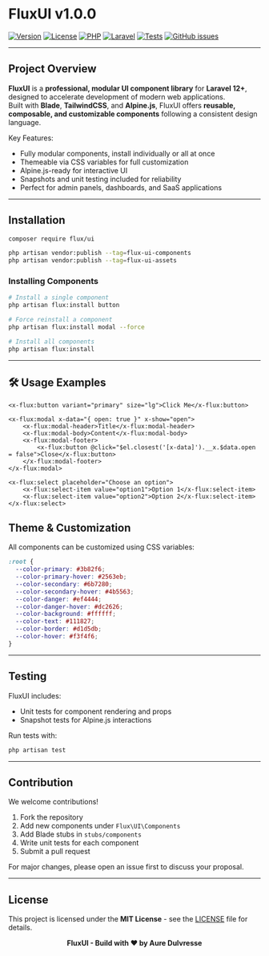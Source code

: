 # FluxUI v1.0.0

[![Version](https://img.shields.io/badge/version-1.0.0-blue)](https://github.com/your-username/fluxui/releases)
[![License](https://img.shields.io/badge/license-MIT-green)](LICENSE)
[![PHP](https://img.shields.io/badge/PHP-8.2%2B-blue?logo=php)](https://www.php.net/)
[![Laravel](https://img.shields.io/badge/Laravel-12%2B-red?logo=laravel)](https://laravel.com/)
[![Tests](https://img.shields.io/badge/tests-passing-brightgreen)](#testing)
[![GitHub issues](https://img.shields.io/github/issues/AureDulvresse/flux-ui)](https://github.com/AureDulvresse/flux-ui/issues)

---

## Project Overview

**FluxUI** is a **professional, modular UI component library** for **Laravel 12+**, designed to accelerate development of modern web applications.  
Built with **Blade**, **TailwindCSS**, and **Alpine.js**, FluxUI offers **reusable, composable, and customizable components** following a consistent design language.

Key Features:

- Fully modular components, install individually or all at once
- Themeable via CSS variables for full customization
- Alpine.js-ready for interactive UI
- Snapshots and unit testing included for reliability
- Perfect for admin panels, dashboards, and SaaS applications

---

## Installation

```bash
composer require flux/ui

php artisan vendor:publish --tag=flux-ui-components
php artisan vendor:publish --tag=flux-ui-assets
````

### Installing Components

```bash
# Install a single component
php artisan flux:install button

# Force reinstall a component
php artisan flux:install modal --force

# Install all components
php artisan flux:install
```

---

## 🛠 Usage Examples

```blade
<x-flux:button variant="primary" size="lg">Click Me</x-flux:button>

<x-flux:modal x-data="{ open: true }" x-show="open">
    <x-flux:modal-header>Title</x-flux:modal-header>
    <x-flux:modal-body>Content</x-flux:modal-body>
    <x-flux:modal-footer>
        <x-flux:button @click="$el.closest('[x-data]').__x.$data.open = false">Close</x-flux:button>
    </x-flux:modal-footer>
</x-flux:modal>

<x-flux:select placeholder="Choose an option">
    <x-flux:select-item value="option1">Option 1</x-flux:select-item>
    <x-flux:select-item value="option2">Option 2</x-flux:select-item>
</x-flux:select>
```

## Theme & Customization

All components can be customized using CSS variables:

```css
:root {
  --color-primary: #3b82f6;
  --color-primary-hover: #2563eb;
  --color-secondary: #6b7280;
  --color-secondary-hover: #4b5563;
  --color-danger: #ef4444;
  --color-danger-hover: #dc2626;
  --color-background: #ffffff;
  --color-text: #111827;
  --color-border: #d1d5db;
  --color-hover: #f3f4f6;
}
```

---

## Testing

FluxUI includes:

- Unit tests for component rendering and props
- Snapshot tests for Alpine.js interactions

Run tests with:

```bash
php artisan test
```

---

## Contribution

We welcome contributions!

1. Fork the repository
2. Add new components under `Flux\UI\Components`
3. Add Blade stubs in `stubs/components`
4. Write unit tests for each component
5. Submit a pull request

For major changes, please open an issue first to discuss your proposal.

---

## License

This project is licensed under the **MIT License** - see the [LICENSE](LICENSE) file for details.

<p align="center">
  <strong>FluxUI - Build with ❤️ by Aure Dulvresse</strong>
</p>

